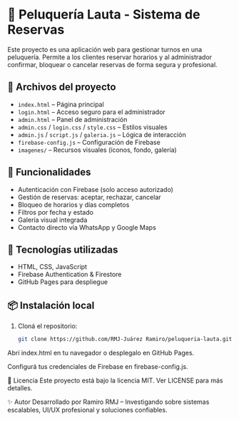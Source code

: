# 💈 Peluquería Lauta - Sistema de Reservas

Este proyecto es una aplicación web para gestionar turnos en una peluquería. Permite a los clientes reservar horarios y al administrador confirmar, bloquear o cancelar reservas de forma segura y profesional.

## 🧩 Archivos del proyecto

- `index.html` – Página principal
- `login.html` – Acceso seguro para el administrador
- `admin.html` – Panel de administración
- `admin.css` / `login.css` / `style.css` – Estilos visuales
- `admin.js` / `script.js` / `galeria.js` – Lógica de interacción
- `firebase-config.js` – Configuración de Firebase
- `imagenes/` – Recursos visuales (íconos, fondo, galería)

## 🔐 Funcionalidades

- Autenticación con Firebase (solo acceso autorizado)
- Gestión de reservas: aceptar, rechazar, cancelar
- Bloqueo de horarios y días completos
- Filtros por fecha y estado
- Galería visual integrada
- Contacto directo vía WhatsApp y Google Maps

## 🚀 Tecnologías utilizadas

- HTML, CSS, JavaScript
- Firebase Authentication & Firestore
- GitHub Pages para despliegue

## 📦 Instalación local

1. Cloná el repositorio:
   ```bash
   git clone https://github.com/RMJ-Juárez Ramiro/peluqueria-lauta.git
Abrí index.html en tu navegador o desplegalo en GitHub Pages.

Configurá tus credenciales de Firebase en firebase-config.js.

📄 Licencia
Este proyecto está bajo la licencia MIT. Ver LICENSE para más detalles.

✨ Autor
Desarrollado por Ramiro RMJ – Investigando sobre sistemas escalables, UI/UX profesional y soluciones confiables.
